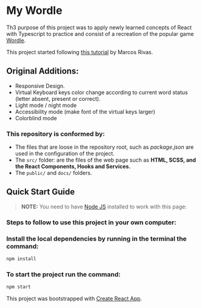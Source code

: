 # My Wordle

Th3 purpose of this project was to apply newly learned concepts of React with Typescript to practice and consist of a recreation of the popular game [Wordle](https://www.nytimes.com/games/wordle/index.html "Link to original Wordle game").

This project started following [this tutorial](https://github.com/marcosrivasr/wordle-react "Link to repo") by Marcos Rivas.

## Original Additions:

- Responsive Design.
- Virtual Keyboard keys color change according to current word status (letter absent, present or correct).
- Light mode / night mode
- Accessibility mode (make font of the virtual keys larger)
- Colorblind mode

### This repository is conformed by:

- The files that are loose in the repository root, such as _package.json_ are used in the configuration of the project.
- The `src/` folder: are the files of the web page such as **HTML, SCSS, and the React Components, Hooks and Services.**
- The `public/` and `docs/` folders.

## Quick Start Guide

> **NOTE:** You need to have [Node JS](https://nodejs.org/) installed to work with this page:

### Steps to follow to use this project in your own computer:

### Install the local dependencies by running in the terminal the command:

```bash
npm install
```

### To start the project run the command:

```bash
npm start
```

This project was bootstrapped with [Create React App](https://github.com/facebook/create-react-app).
